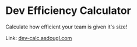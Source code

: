 # Dev Efficiency Calculator

Calculate how efficient your team is given it's size!

Link: [dev-calc.asdougl.com](https://dev-cal.asdougl.com)
